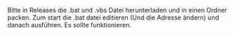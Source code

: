 Bitte in Releases die .bat und .vbs Datei herunterladen und in einen Ordner packen.
Zum start die .bat datei editieren (Und die Adresse ändern) und danach ausführen.
Es sollte funktionieren.
